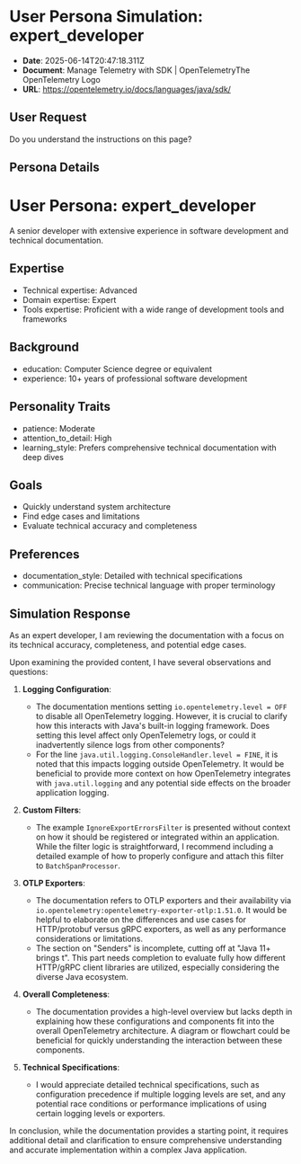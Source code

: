 # User Persona Simulation: expert_developer

- **Date**: 2025-06-14T20:47:18.311Z
- **Document**: Manage Telemetry with SDK | OpenTelemetryThe OpenTelemetry Logo
- **URL**: https://opentelemetry.io/docs/languages/java/sdk/

## User Request

Do you understand the instructions on this page?

## Persona Details

# User Persona: expert_developer

A senior developer with extensive experience in software development and technical documentation.

## Expertise
- Technical expertise: Advanced
- Domain expertise: Expert
- Tools expertise: Proficient with a wide range of development tools and frameworks

## Background
- education: Computer Science degree or equivalent
- experience: 10+ years of professional software development

## Personality Traits
- patience: Moderate
- attention_to_detail: High
- learning_style: Prefers comprehensive technical documentation with deep dives

## Goals
- Quickly understand system architecture
- Find edge cases and limitations
- Evaluate technical accuracy and completeness

## Preferences
- documentation_style: Detailed with technical specifications
- communication: Precise technical language with proper terminology



## Simulation Response

As an expert developer, I am reviewing the documentation with a focus on its technical accuracy, completeness, and potential edge cases.

Upon examining the provided content, I have several observations and questions:

1. **Logging Configuration**: 
   - The documentation mentions setting `io.opentelemetry.level = OFF` to disable all OpenTelemetry logging. However, it is crucial to clarify how this interacts with Java's built-in logging framework. Does setting this level affect only OpenTelemetry logs, or could it inadvertently silence logs from other components?
   - For the line `java.util.logging.ConsoleHandler.level = FINE`, it is noted that this impacts logging outside OpenTelemetry. It would be beneficial to provide more context on how OpenTelemetry integrates with `java.util.logging` and any potential side effects on the broader application logging.

2. **Custom Filters**:
   - The example `IgnoreExportErrorsFilter` is presented without context on how it should be registered or integrated within an application. While the filter logic is straightforward, I recommend including a detailed example of how to properly configure and attach this filter to `BatchSpanProcessor`.

3. **OTLP Exporters**:
   - The documentation refers to OTLP exporters and their availability via `io.opentelemetry:opentelemetry-exporter-otlp:1.51.0`. It would be helpful to elaborate on the differences and use cases for HTTP/protobuf versus gRPC exporters, as well as any performance considerations or limitations.
   - The section on "Senders" is incomplete, cutting off at "Java 11+ brings t". This part needs completion to evaluate fully how different HTTP/gRPC client libraries are utilized, especially considering the diverse Java ecosystem.

4. **Overall Completeness**:
   - The documentation provides a high-level overview but lacks depth in explaining how these configurations and components fit into the overall OpenTelemetry architecture. A diagram or flowchart could be beneficial for quickly understanding the interaction between these components.

5. **Technical Specifications**:
   - I would appreciate detailed technical specifications, such as configuration precedence if multiple logging levels are set, and any potential race conditions or performance implications of using certain logging levels or exporters.

In conclusion, while the documentation provides a starting point, it requires additional detail and clarification to ensure comprehensive understanding and accurate implementation within a complex Java application.
